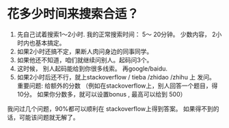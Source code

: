# 花多少时间来搜索合适？

1. 先自己试着搜索1～2小时. 我的正常搜索时间： 5～ 20分钟。 少数内容， 2小时内也基本搞定。
2. 如果2小时还搞不定，果断人肉问身边的同事同学。
3. 如果他还不知道，咱们就继续问别人。起码问3个。
4. 这时候， 别人起码能给到你很多线索。 再google/baidu.
5. 如果2小时后还不行，就上stackoverflow / tieba /zhidao /zhihu 上 发问。 重要问题: 给额外的分数
（例如在stackoverflow上，别人回答一个题目，得10分。 如果你分数多，就可以设置bonus , 最高可以给到
500）

我问过几个问题，90%都可以顺利在 stackoverflow上得到答案。 如果得不到的话，可能该问题就无解了。
